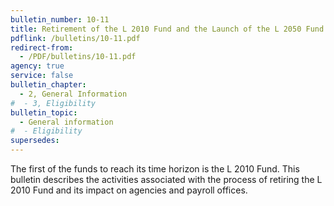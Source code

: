 ```yaml
---
bulletin_number: 10-11
title: Retirement of the L 2010 Fund and the Launch of the L 2050 Fund
pdflink: /bulletins/10-11.pdf
redirect-from:
  - /PDF/bulletins/10-11.pdf
agency: true
service: false
bulletin_chapter:
  - 2, General Information
#  - 3, Eligibility
bulletin_topic:
  - General information
#  - Eligibility
supersedes:
---
```


The first of the funds to reach its time horizon is the L 2010 Fund. This bulletin describes the activities associated with the process of retiring the L 2010 Fund and its impact on agencies and payroll offices.
